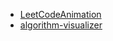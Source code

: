 * [LeetCodeAnimation](https://github.com/MisterBooo/LeetCodeAnimation)
* [algorithm-visualizer](https://github.com/algorithm-visualizer/algorithm-visualizer)